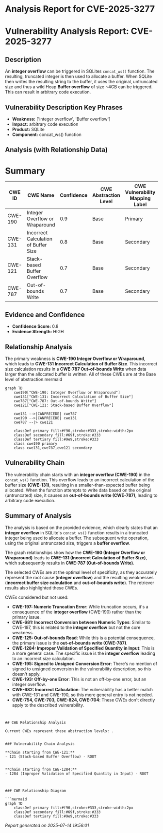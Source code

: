 # Analysis Report for CVE-2025-3277

# Vulnerability Analysis Report: CVE-2025-3277

## Description

An **integer overflow** can be triggered in SQLites `concat_ws()` function. The resulting, truncated integer is then used to allocate a buffer. When SQLite then writes the resulting string to the buffer, it uses the original, untruncated size and thus a wild Heap **Buffer overflow** of size ~4GB can be triggered. This can result in arbitrary code execution.

## Vulnerability Description Key Phrases

- **Weakness:** ['integer overflow', 'Buffer overflow']
- **Impact:** arbitrary code execution
- **Product:** SQLite
- **Component:** concat_ws() function

## Analysis (with Relationship Data)

# Summary
| CWE ID    | CWE Name                                                      | Confidence | CWE Abstraction Level | CWE Vulnerability Mapping Label | CWE-Vulnerability Mapping Notes |
| --------- | ------------------------------------------------------------- | ---------- | --------------------- | ------------------------------- | ------------------------------- |
| CWE-190   | Integer Overflow or Wraparound                                | 0.9        | Base                  | Primary                         | Allowed                         |
| CWE-131   | Incorrect Calculation of Buffer Size                          | 0.8        | Base                  | Secondary                       | Allowed                         |
| CWE-121   | Stack-based Buffer Overflow                                   | 0.7        | Base                  | Secondary                       | Allowed                         |
| CWE-787   | Out-of-bounds Write                                           | 0.7        | Base                  | Secondary                       | Allowed                         |

## Evidence and Confidence

*   **Confidence Score:** 0.8
*   **Evidence Strength:** HIGH

## Relationship Analysis
The primary weakness is **CWE-190 Integer Overflow or Wraparound**, which leads to **CWE-131 Incorrect Calculation of Buffer Size**. This incorrect size calculation results in a **CWE-787 Out-of-bounds Write** when data larger than the allocated buffer is written. All of these CWEs are at the Base level of abstraction.mermaid
```mermaid
graph TD
    cwe190["CWE-190: Integer Overflow or Wraparound"]
    cwe131["CWE-131: Incorrect Calculation of Buffer Size"]
    cwe787["CWE-787: Out-of-bounds Write"]
    cwe121["CWE-121: Stack-based Buffer Overflow"]

    cwe131 -->|CANPRECEDE| cwe787
    cwe190 -->|CANPRECEDE| cwe131
    cwe787 --|> cwe121

    classDef primary fill:#f96,stroke:#333,stroke-width:2px
    classDef secondary fill:#69f,stroke:#333
    classDef tertiary fill:#9e9,stroke:#333
    class cwe190 primary
    class cwe131,cwe787,cwe121 secondary

```


## Vulnerability Chain
The vulnerability chain starts with an **integer overflow (CWE-190)** in the `concat_ws()` function. This overflow leads to an incorrect calculation of the buffer size **(CWE-131)**, resulting in a smaller-than-expected buffer being allocated. When the function attempts to write data based on the original (untruncated) size, it causes an **out-of-bounds write (CWE-787)**, leading to arbitrary code execution.

## Summary of Analysis
The analysis is based on the provided evidence, which clearly states that an **integer overflow** in SQLite's `concat_ws()` function results in a truncated integer being used to allocate a buffer. The subsequent write operation, using the original untruncated size, triggers a **buffer overflow**.

The graph relationships show how the **CWE-190 (Integer Overflow or Wraparound)** leads to **CWE-131 (Incorrect Calculation of Buffer Size)**, which subsequently results in **CWE-787 (Out-of-bounds Write)**.

The selected CWEs are at the optimal level of specificity, as they accurately represent the root cause (**integer overflow**) and the resulting weaknesses (**incorrect buffer size calculation** and **out-of-bounds write**).
The retriever results also highlighted these CWEs.

CWEs considered but not used:

*   **CWE-197: Numeric Truncation Error**: While truncation occurs, it's a consequence of the **integer overflow** (CWE-190) rather than the primary issue.
*   **CWE-681: Incorrect Conversion between Numeric Types**: Similar to CWE-197, this is related to the **integer overflow** but not the core weakness.
*   **CWE-125: Out-of-bounds Read**: While this is a potential consequence, the primary issue is the **out-of-bounds write (CWE-787)**.
*   **CWE-1284: Improper Validation of Specified Quantity in Input**: This is a more general case. The specific issue is the **integer overflow** leading to an incorrect size calculation.
*   **CWE-195: Signed to Unsigned Conversion Error**: There's no mention of signed to unsigned conversion in the vulnerability description, so this doesn't apply.
*   **CWE-193: Off-by-one Error**: This is not an off-by-one error, but an integer overflow.
*   **CWE-682: Incorrect Calculation**: The vulnerability has a better match with CWE-131 and CWE-190, so this more general entry is not needed.
*   **CWE-754, CWE-703, CWE-824, CWE-704**: These CWEs don't directly apply to the described vulnerability.

```


## CWE Relationship Analysis

Current CWEs represent these abstraction levels: .


### Vulnerability Chain Analysis

**Chain starting from CWE-121:**
- 121 (Stack-based Buffer Overflow) - ROOT


**Chain starting from CWE-1284:**
- 1284 (Improper Validation of Specified Quantity in Input) - ROOT



### CWE Relationship Diagram

```mermaid
graph TD
    classDef primary fill:#f96,stroke:#333,stroke-width:2px
    classDef secondary fill:#69f,stroke:#333
    classDef tertiary fill:#9e9,stroke:#333
```



*Report generated on 2025-07-14 19:56:01*
